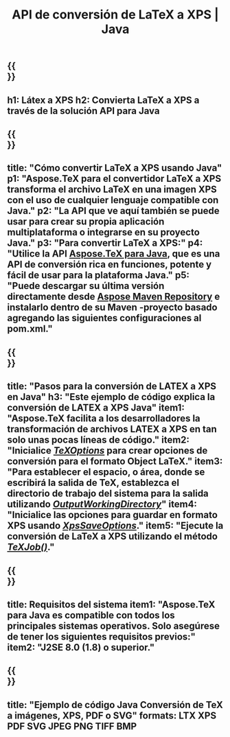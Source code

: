 ﻿---
translation: true
template: /_templates/_conversion-child-java.md
title: API de conversión de LaTeX a XPS | Java
description: Funcionalidad de conversión de LaTeX a XPS. Integre esta biblioteca Java local en su proyecto o use aplicaciones multiplataforma para convertir LaTeX a XPS.
keywords: latex a xps api java, latex2xps integra
url: /java/conversion/latex-to-xps/
family: tex
platformtag: java
feature: conversion
informat: LATEX
outformat: XPS
otherformats: PNG JPEG TIFF BMP PDF SVG
---

{{<section banner>}}
---
h1: Látex a XPS
h2: Convierta LaTeX a XPS a través de la solución API para Java
---

{{<section overview>}}
---
title: "Cómo convertir LaTeX a XPS usando Java"
p1: "Aspose.TeX para el convertidor LaTeX a XPS transforma el archivo LaTeX en una imagen XPS con el uso de cualquier lenguaje compatible con Java."
p2: "La API que ve aquí también se puede usar para crear su propia aplicación multiplataforma o integrarse en su proyecto Java."
p3: "Para convertir LaTeX a XPS:"
p4: "Utilice la API [Aspose.TeX para Java](https://products.aspose.com/tex/java), que es una API de conversión rica en funciones, potente y fácil de usar para la plataforma Java."
p5: "Puede descargar su última versión directamente desde [Aspose Maven Repository](https://repository.aspose.com/tex/) e instalarlo dentro de su Maven -proyecto basado agregando las siguientes configuraciones al pom.xml."
---

{{<section feature1>}}
---
title: "Pasos para la conversión de LATEX a XPS en Java"
h3: "Este ejemplo de código explica la conversión de LATEX a XPS Java"
item1: "Aspose.TeX facilita a los desarrolladores la transformación de archivos LATEX a XPS en tan solo unas pocas líneas de código."
item2: "Inicialice [*TeXOptions*](https://reference.aspose.com/tex/java/com.aspose.tex/TeXOptions) para crear opciones de conversión para el formato Object LaTeX."
item3: "Para establecer el espacio, o área, donde se escribirá la salida de TeX, establezca el directorio de trabajo del sistema para la salida utilizando [*OutputWorkingDirectory*](https://reference.aspose.com/tex/java/com.aspose.tex/TeXOptions#getOutputWorkingDirectory--)"
item4: "Inicialice las opciones para guardar en formato XPS usando [*XpsSaveOptions*](https://reference.aspose.com/tex/java/com.aspose.tex.rendering/XpsSaveOptions)."
item5: "Ejecute la conversión de LaTeX a XPS utilizando el método [*TeXJob()*](https://reference.aspose.com/tex/java/com.aspose.tex/TeXJob)."
---

{{<section feature2>}}
---
title: Requisitos del sistema
item1: "Aspose.TeX para Java es compatible con todos los principales sistemas operativos. Solo asegúrese de tener los siguientes requisitos previos:"
item2: "J2SE 8.0 (1.8) o superior."
---

{{<section widget>}}
---
title: "Ejemplo de código Java Conversión de TeX a imágenes, XPS, PDF o SVG"
formats: LTX XPS PDF SVG JPEG PNG TIFF BMP
---
